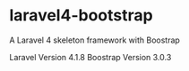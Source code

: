 laravel4-bootstrap
==================

A Laravel 4 skeleton framework with Boostrap

Laravel Version 4.1.8
Boostrap Version 3.0.3
